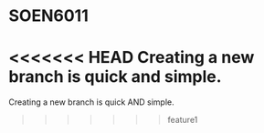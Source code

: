# SOEN6011
<<<<<<< HEAD
Creating a new branch is quick and simple.
=======
Creating a new branch is quick AND simple.
>>>>>>> feature1
